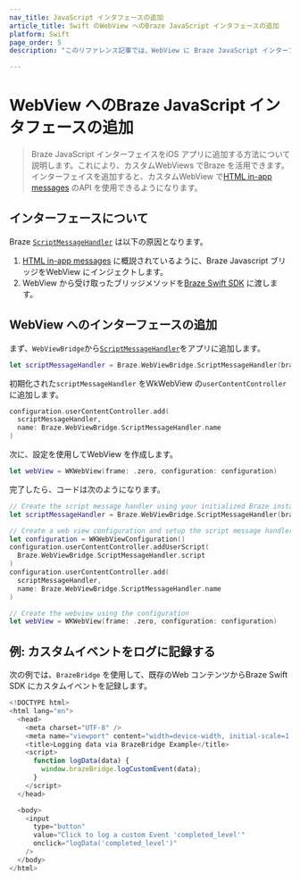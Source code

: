 ```yaml
---
nav_title: JavaScript インタフェースの追加
article_title: Swift のWebView へのBraze JavaScript インタフェースの追加
platform: Swift
page_order: 5
description: "このリファレンス記事では、WebView に Braze JavaScript インターフェイスを追加する方法を説明します。"

---
```


# WebView へのBraze JavaScript インタフェースの追加

> Braze JavaScript インターフェイスをiOS アプリに追加する方法について説明します。これにより、カスタムWebViews でBraze を活用できます。インターフェイスを追加すると、カスタムWebView で[HTML in-app messages]({{site.baseurl}}/user_guide/message_building_by_channel/in-app_messages/customize/#custom-html-messages) のAPI を使用できるようになります。

## インターフェースについて

Braze [`ScriptMessageHandler`](https://braze-inc.github.io/braze-swift-sdk/documentation/brazekit/braze/webviewbridge/scriptmessagehandler) は以下の原因となります。

1. [HTML in-app messages]({{site.baseurl}}/user_guide/message_building_by_channel/in-app_messages/customize/#custom-html-messages) に概説されているように、Braze Javascript ブリッジをWebView にインジェクトします。
2. WebView から受け取ったブリッジメソッドを[Braze Swift SDK](https://github.com/braze-inc/braze-swift-sdk) に渡します。

## WebView へのインターフェースの追加

まず、`WebViewBridge`から[`ScriptMessageHandler`](https://braze-inc.github.io/braze-swift-sdk/documentation/brazekit/braze/webviewbridge/scriptmessagehandler)をアプリに追加します。

```swift
let scriptMessageHandler = Braze.WebViewBridge.ScriptMessageHandler(braze: braze)
```

初期化された`scriptMessageHandler` をWkWebView の`userContentController` に追加します。

```swift
configuration.userContentController.add(
  scriptMessageHandler,
  name: Braze.WebViewBridge.ScriptMessageHandler.name
)
```

次に、設定を使用してWebView を作成します。

```swift
let webView = WKWebView(frame: .zero, configuration: configuration)
```

完了したら、コードは次のようになります。

```swift
// Create the script message handler using your initialized Braze instance.
let scriptMessageHandler = Braze.WebViewBridge.ScriptMessageHandler(braze: braze)

// Create a web view configuration and setup the script message handler.
let configuration = WKWebViewConfiguration()
configuration.userContentController.addUserScript(
  Braze.WebViewBridge.ScriptMessageHandler.script
)
configuration.userContentController.add(
  scriptMessageHandler,
  name: Braze.WebViewBridge.ScriptMessageHandler.name
)

// Create the webview using the configuration
let webView = WKWebView(frame: .zero, configuration: configuration)
```

## 例: カスタムイベントをログに記録する

次の例では、`BrazeBridge` を使用して、既存のWeb コンテンツからBraze Swift SDK にカスタムイベントを記録します。

```javascript
<!DOCTYPE html>
<html lang="en">
  <head>
    <meta charset="UTF-8" />
    <meta name="viewport" content="width=device-width, initial-scale=1.0" />
    <title>Logging data via BrazeBridge Example</title>
    <script>
      function logData(data) {
        window.brazeBridge.logCustomEvent(data);
      }
    </script>
  </head>

  <body>
    <input
      type="button"
      value="Click to log a custom Event 'completed_level'"
      onclick="logData('completed_level')"
    />
  </body>
</html>
```
